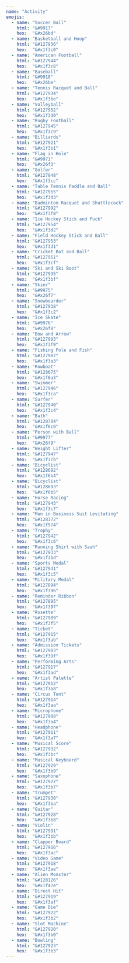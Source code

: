 ```yaml
---
name: "Activity"
emojis:
  - name: "Soccer Ball"
    html: "&#9917"
    hex:  "&#x26bd"
  - name: "Basketball and Hoop"
    html: "&#127936"
    hex:  "&#x1f3c0"
  - name: "American Football"
    html: "&#127944"
    hex:  "&#x1f3c8"
  - name: "Baseball"
    html: "&#9918"
    hex:  "&#x26be"
  - name: "Tennis Racquet and Ball"
    html: "&#127934"
    hex:  "&#x1f3be"
  - name: "Volleyball"
    html: "&#127952"
    hex:  "&#x1f3d0"
  - name: "Rugby Football"
    html: "&#127945"
    hex:  "&#x1f3c9"
  - name: "Billiards"
    html: "&#127921"
    hex:  "&#x1f3b1"
  - name: "Flag in Hole"
    html: "&#9971"
    hex:  "&#x26f3"
  - name: "Golfer"
    html: "&#127948"
    hex:  "&#x1f3cc"
  - name: "Table Tennis Paddle and Ball"
    html: "&#127955"
    hex:  "&#x1f3d3"
  - name: "Badminton Racquet and Shuttlecock"
    html: "&#127992"
    hex:  "&#x1f3f8"
  - name: "Ice Hockey Stick and Puck"
    html: "&#127954"
    hex:  "&#x1f3d2"
  - name: "Field Hockey Stick and Ball"
    html: "&#127953"
    hex:  "&#x1f3d1"
  - name: "Cricket Bat and Ball"
    html: "&#127951"
    hex:  "&#x1f3cf"
  - name: "Ski and Ski Boot"
    html: "&#127935"
    hex:  "&#x1f3bf"
  - name: "Skier"
    html: "&#9975"
    hex:  "&#x26f7"
  - name: "Snowboarder"
    html: "&#127938"
    hex:  "&#x1f3c2"
  - name: "Ice Skate"
    html: "&#9976"
    hex:  "&#x26f8"
  - name: "Bow and Arrow"
    html: "&#127993"
    hex:  "&#x1f3f9"
  - name: "Fishing Pole and Fish"
    html: "&#127907"
    hex:  "&#x1f3a3"
  - name: "Rowboat"
    html: "&#128675"
    hex:  "&#x1f6a3"
  - name: "Swimmer"
    html: "&#127946"
    hex:  "&#x1f3ca"
  - name: "Surfer"
    html: "&#127940"
    hex:  "&#x1f3c4"
  - name: "Bath"
    html: "&#128704"
    hex:  "&#x1f6c0"
  - name: "Person with Ball"
    html: "&#9977"
    hex:  "&#x26f9"
  - name: "Weight Lifter"
    html: "&#127947"
    hex:  "&#x1f3cb"
  - name: "Bicyclist"
    html: "&#128692"
    hex:  "&#x1f6b4"
  - name: "Bicyclist"
    html: "&#128693"
    hex:  "&#x1f6b5"
  - name: "Horse Racing"
    html: "&#127943"
    hex:  "&#x1f3c7"
  - name: "Man in Business Suit Levitating"
    html: "&#128372"
    hex:  "&#x1f574"
  - name: "Trophy"
    html: "&#127942"
    hex:  "&#x1f3c6"
  - name: "Running Shirt with Sash"
    html: "&#127933"
    hex:  "&#x1f3bd"
  - name: "Sports Medal"
    html: "&#127941"
    hex:  "&#x1f3c5"
  - name: "Military Medal"
    html: "&#127894"
    hex:  "&#x1f396"
  - name: "Reminder Ribbon"
    html: "&#127895"
    hex:  "&#x1f397"
  - name: "Rosette"
    html: "&#127989"
    hex:  "&#x1f3f5"
  - name: "Ticket"
    html: "&#127915"
    hex:  "&#x1f3ab"
  - name: "Admission Tickets"
    html: "&#127903"
    hex:  "&#x1f39f"
  - name: "Performing Arts"
    html: "&#127917"
    hex:  "&#x1f3ad"
  - name: "Artist Palette"
    html: "&#127912"
    hex:  "&#x1f3a8"
  - name: "Circus Tent"
    html: "&#127914"
    hex:  "&#x1f3aa"
  - name: "Microphone"
    html: "&#127908"
    hex:  "&#x1f3a4"
  - name: "Headphone"
    html: "&#127911"
    hex:  "&#x1f3a7"
  - name: "Musical Score"
    html: "&#127932"
    hex:  "&#x1f3bc"
  - name: "Musical Keyboard"
    html: "&#127929"
    hex:  "&#x1f3b9"
  - name: "Saxophone"
    html: "&#127927"
    hex:  "&#x1f3b7"
  - name: "Trumpet"
    html: "&#127930"
    hex:  "&#x1f3ba"
  - name: "Guitar"
    html: "&#127928"
    hex:  "&#x1f3b8"
  - name: "Violin"
    html: "&#127931"
    hex:  "&#x1f3bb"
  - name: "Clapper Board"
    html: "&#127916"
    hex:  "&#x1f3ac"
  - name: "Video Game"
    html: "&#127918"
    hex:  "&#x1f3ae"
  - name: "Alien Monster"
    html: "&#128126"
    hex:  "&#x1f47e"
  - name: "Direct Hit"
    html: "&#127919"
    hex:  "&#x1f3af"
  - name: "Game Die"
    html: "&#127922"
    hex:  "&#x1f3b2"
  - name: "Slot Machine"
    html: "&#127920"
    hex:  "&#x1f3b0"
  - name: "Bowling"
    html: "&#127923"
    hex:  "&#x1f3b3"
---
```

